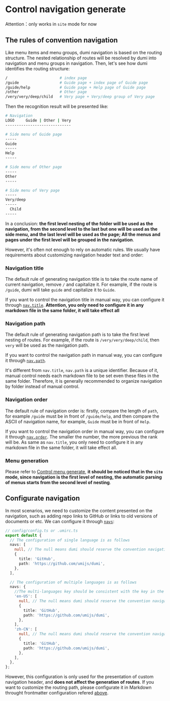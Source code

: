 # Control navigation generate

<Alert>
Attention：only works in <code>site</code> mode for now 
</Alert>

## The rules of convention navigation

Like menu items and menu groups, dumi navigation is based on the routing structure. The nested relationship of routes will be resolved by dumi into navigation and menu groups in navigation. Then, let's see how dumi identifies the routing structure:

```bash
/                       # index page
/guide                  # Guide page + index page of Guide page
/guide/help             # Guide page + Help page of Guide page
/other                  # Other page
/very/very/deep/child   # Very page + Very/deep group of Very page
```

Then the recognition result will be presented like:

```bash
# Navigation
LOGO     Guide | Other | Very
-----------------------------

# Side menu of Guide page
-----
Guide
-----
Help
-----

# Side menu of Other page
-----
Other
-----

# Side menu of Very page
-----
Very/deep
-----
  Child
-----
```

In a conclusion: **the first level nesting of the folder will be used as the navigation, from the second level to the last but one will be used as the side menu, and the last level will be used as the page; All the menus and pages under the first level will be grouped in the navigation**.

However, it's often not enough to rely on automatic rules. We usually have requirements about customizing navigation header text and order:

### Navigation title

The default rule of generating navigation title is to take the route name of current navigation, remove `/` and capitalize it. For example, if the route is `/guide`, dumi will take `guide` and capitalize it to `Guide`.

If you want to control the navigation title in manual way, you can configure it through [`nav.title`](/config/frontmatter#navtitle). **Attention, you only need to configure it in any markdown file in the same folder, it will take effect all**

### Navigation path

The default rule of generating navigation path is to take the first level nesting of routes. For example, if the route is `/very/very/deep/child`, then `very` will be used as the navigation path.

If you want to control the navigation path in manual way, you can configure it through [`nav.path`](/config/frontmatter#navpath).

It's different from `nav.title`, `nav.path` is a unique identifier. Because of it, manual control needs each markdown file to be set even these files in the same folder. Therefore, it is generally recommended to organize navigation by folder instead of manual control.

### Navigation order

The default rule of navigation order is: firstly, compare the length of `path`, for example `/guide` must be in front of `/guide/help`, and then compare the ASCII of navigation name, for example, `Guide` must be in front of `Help`.

If you want to control the navigation order in manual way, you can configure it through [`nav.order`](/config/frontmatter#navorder). The smaller the number, the more previous the rank will be. As same as `nav.title`, you only need to configure it in any markdown file in the same folder, it will take effect all.

### Menu generation

Please refer to [Control menu generate](/guide/control-menu-generate), **it should be noticed that in the `site` mode, since navigation is the first level of nesting, the automatic parsing of menus starts from the second level of nesting**.

## Configurate navigation

In most scenarios, we need to customize the content presented on the navigation, such as adding repo links to GitHub or links to old versions of documents or etc. We can configure it through [`navs`](/config#navs):

```ts
// config/config.ts or .umirc.ts
export default {
  // The configuration of single language is as follows
  navs: [
    null, // The null means dumi should reserve the convention navigation and only make an incremental configuration
    {
      title: 'GitHub',
      path: 'https://github.com/umijs/dumi',
    },
  ],

  // The configuration of multiple languages is as follows
  navs: {
    //The multi-languages key should be consistent with the key in the locales configuration
    'en-US': [
      null, // The null means dumi should reserve the convention navigation and only make an incremental configuration
      {
        title: 'GitHub',
        path: 'https://github.com/umijs/dumi',
      },
    ],
    'zh-CN': [
      null, // The null means dumi should reserve the convention navigation and only make an incremental configuration
      {
        title: 'GitHub',
        path: 'https://github.com/umijs/dumi',
      },
    ],
  },
};
```

However, this configuration is only used for the presentation of custom navigation header, and **does not affect the generation of routes**. If you want to customize the routing path, please configurate it in Markdown throught frontmatter configuration refered [above](#navigation-path).
